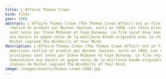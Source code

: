 ```yaml
---
title: L'Affaire Thomas Crown
kind: films
year: 1968
abstract: L'Affaire Thomas Crown (The Thomas Crown Affair) est un film américain
  réalisé et produit par Norman Jewison, sorti en 1968. Les rôles principaux
  sont tenus par Steve McQueen et Faye Dunaway. Le film reçut deux nominations
  aux Oscars et gagne celui de la meilleure bande originale avec la chanson de
  Michel Legrand The Windmills of Your Mind.
description: L'Affaire Thomas Crown (The Thomas Crown Affair) est un film
  américain réalisé et produit par Norman Jewison, sorti en 1968. Les rôles
  principaux sont tenus par Steve McQueen et Faye Dunaway. Le film reçut deux
  nominations aux Oscars et gagne celui de la meilleure bande originale avec la
  chanson de Michel Legrand The Windmills of Your Mind.
image: /images/events/thomas-crown-1968.jpg
---
```

